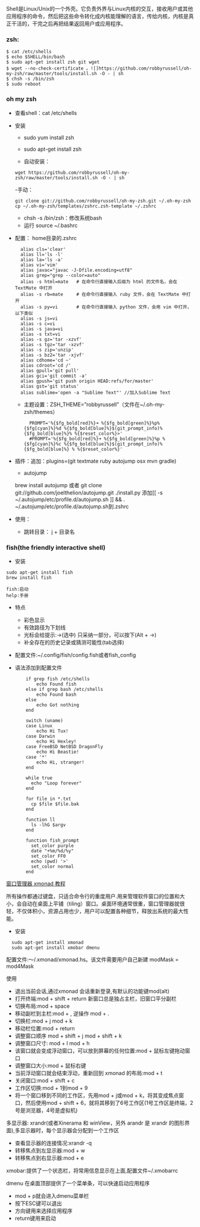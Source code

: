 Shell是Linux/Unix的一个外壳。它负责外界与Linux内核的交互，接收用户或其他应用程序的命令，然后把这些命令转化成内核能理解的语言，传给内核，内核是真正干活的，干完之后再把结果返回用户或应用程序。

### zsh: ###
    $ cat /etc/shells
    $ echo $SHELL/bin/bash
    $ sudo apt-get install zsh git wget
    $ wget --no-check-certificate 。![]https://github.com/robbyrussell/oh-my-zsh/raw/master/tools/install.sh -O - | sh
    $ chsh -s /bin/zsh
    $ sudo reboot

### oh my zsh ###
- 查看shell：cat /etc/shells
- 安装
    - sudo yum install zsh
    - sudo apt-get install zsh

    - 自动安装：
    ```
    wget https://github.com/robbyrussell/oh-my-zsh/raw/master/tools/install.sh -O - | sh
    ```

    -手动：
    ```
    git clone git://github.com/robbyrussell/oh-my-zsh.git ~/.oh-my-zsh
    cp ~/.oh-my-zsh/templates/zshrc.zsh-template ~/.zshrc
    ```
    - chsh -s /bin/zsh：修改系统bash
    - 运行 source ~/.bashrc

- 配置： home目录的.zshrc

	    alias cls='clear'
    	alias ll='ls -l'
    	alias la='ls -a'
    	alias vi='vim'
    	alias javac="javac -J-Dfile.encoding=utf8"
    	alias grep="grep --color=auto"
    	alias -s html=mate   # 在命令行直接输入后缀为 html 的文件名，会在 TextMate 中打开
    	alias -s rb=mate     # 在命令行直接输入 ruby 文件，会在 TextMate 中打开
    	alias -s py=vi       # 在命令行直接输入 python 文件，会用 vim 中打开，以下类似
    	alias -s js=vi
    	alias -s c=vi
    	alias -s java=vi
    	alias -s txt=vi
    	alias -s gz='tar -xzvf'
    	alias -s tgz='tar -xzvf'
    	alias -s zip='unzip'
    	alias -s bz2='tar -xjvf'
    	alias cdhome='cd ~'
    	alias cdroot='cd /'
    	alias gpull='git pull'
    	alias gci='git commit -a'
    	alias gpush='git push origin HEAD:refs/for/master'
    	alias gst='git status'
    	alias sublime='open -a "Sublime Text"' //加入Sublime Text

	- 主题设置：ZSH_THEME=”robbyrussell”（文件在~/.oh-my-zsh/themes）

		    PROMPT='%{$fg_bold[red]%}➜ %{$fg_bold[green]%}%p%{$fg[cyan]%}%d %{$fg_bold[blue]%}$(git_prompt_info)%{$fg_bold[blue]%}% %{$reset_color%}>'
		    #PROMPT='%{$fg_bold[red]%}➜ %{$fg_bold[green]%}%p %{$fg[cyan]%}%c %{$fg_bold[blue]%}$(git_prompt_info)%{$fg_bold[blue]%} % %{$reset_color%}'

- 插件：追加：plugins=(git textmate ruby autojump osx mvn gradle)
	- autojump

	brew install autojump 或者  git clone git://github.com/joelthelion/autojump.git
	./install.py
	添加[[ -s ~/.autojump/etc/profile.d/autojump.sh ]] && . ~/.autojump/etc/profile.d/autojump.sh到.zshrc

- 使用：
	- 跳转目录： j + 目录名

### fish(the friendly interactive shell)
- 安装
```
sudo apt-get install fish
brew install fish
```
```
fish:启动
help:手册
```

- 特点
  - 彩色显示
  - 有效路径为下划线
  - 光标会给提示:→(选中) 只采纳一部分，可以按下(Alt + →)
  - 补全存在的历史记录或猜测可能性(tab选择)

- 配置文件:~/.config/fish/config.fish或者fish_config

- 语法添加到配置文件
  ```
      if grep fish /etc/shells
          echo Found fish
      else if grep bash /etc/shells
          echo Found bash
      else
          echo Got nothing
      end

      switch (uname)
      case Linux
          echo Hi Tux!
      case Darwin
          echo Hi Hexley!
      case FreeBSD NetBSD DragonFly
          echo Hi Beastie!
      case '*'
          echo Hi, stranger!
      end

      while true
        echo "Loop forever"
      end

      for file in *.txt
        cp $file $file.bak
      end

      function ll
        ls -lhG $argv
      end

      function fish_prompt
        set_color purple
        date "+%m/%d/%y"
        set_color FF0
        echo (pwd) '>'
        set_color normal
      end
  ```

[窗口管理器 xmonad 教程](http://www.ruanyifeng.com/blog/2017/07/xmonad.html)

所有操作都通过键盘，只适合命令行的重度用户.用来管理软件窗口的位置和大小，会自动在桌面上平铺（tiling）窗口。桌面环境通常很重，窗口管理器就很轻，不仅体积小，资源占用也少，用户可以配置各种细节，释放出系统的最大性能。  

- 安装

```
  sudo apt-get install xmonad
  sudo apt-get install xmobar dmenu

```

配置文件:～/.xmonad/xmonad.hs。该文件需要用户自己新建
  modMask = mod4Mask

使用

  - 退出当前会话,通过xmonad 会话重新登录,有默认的功能键mod(alt)
  - 打开终端:mod + shift + return 新窗口总是独占主栏，旧窗口平分副栏
  - 切换布局:mod + space
  - 移动副栏到主栏:mod + , 逆操作 mod + .
  - 切换栏:mod + j mod + k
  - 移动栏位置:mod + return
  - 调整窗口顺序 mod + shift + j mod + shift + k
  - 调整窗口尺寸: mod + l mod + h
  - 该窗口就会变成浮动窗口，可以放到屏幕的任何位置:mod + 鼠标左键拖动窗口
  - 调整窗口大小:mod + 鼠标右键
  - 当前浮动窗口就会结束浮动，重新回到 xmonad 的布局:mod + t
  - 关闭窗口:mod + shift + c
  - 工作区切换:mod + 1到mod + 9
  - 将一个窗口移到不同的工作区，先用mod + j或mod + k，将其变成焦点窗口，然后使用mod + shift + 6，就将其移到了6号工作区(1号工作区是终端，2号是浏览器，4号是虚拟机)

多显示器: xrandr(或者Xinerama 和 winView，另外 arandr 是 xrandr 的图形界面),多显示器时，每个显示器会分配到一个工作区

  - 查看显示器的连接情况:xrandr -q
  - 转移焦点到左显示器:mod + w
  - 转移焦点到右显示器:mod + e

xmobar:提供了一个状态栏，将常用信息显示在上面,配置文件~/.xmobarrc

dmenu 在桌面顶部提供了一个菜单条，可以快速启动应用程序
  - mod + p就会进入dmenu菜单栏
  - 按下ESC键可以退出
  - 方向键用来选择应用程序
  - return键用来启动
